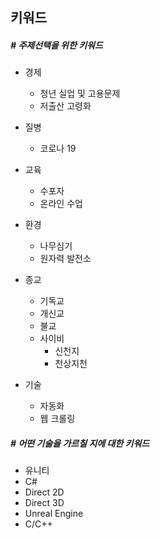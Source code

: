 ## 키워드

##### # 주제선택을 위한 키워드

- 경제
  - 청년 실업 및 고용문제
  - 저출산 고령화
- 질병
  - 코로나 19
- 교육
  - 수포자
  - 온라인 수업
- 환경
  - 나무심기
  - 원자력 발전소
- 종교
  - 기독교
  - 개신교
  - 불교
  - 사이비
    - 신천지
    - 천상지천

- 기술
  - 자동화
  - 웹 크롤링

##### # 어떤 기술을 가르칠 지에 대한 키워드

- 유니티
- C#
- Direct 2D
- Direct 3D
- Unreal Engine
- C/C++





